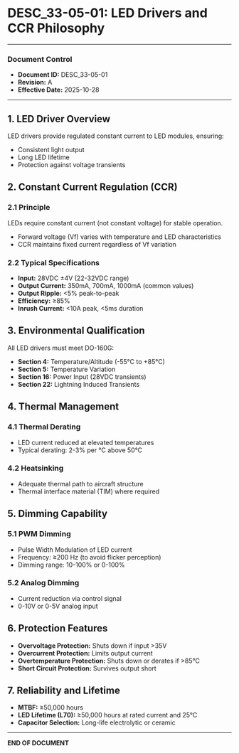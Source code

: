 # DESC_33-05-01: LED Drivers and CCR Philosophy

---

### Document Control
- **Document ID:** DESC_33-05-01
- **Revision:** A
- **Effective Date:** 2025-10-28

---

## 1. LED Driver Overview

LED drivers provide regulated constant current to LED modules, ensuring:
- Consistent light output
- Long LED lifetime
- Protection against voltage transients

## 2. Constant Current Regulation (CCR)

### 2.1 Principle
LEDs require constant current (not constant voltage) for stable operation.
- Forward voltage (Vf) varies with temperature and LED characteristics
- CCR maintains fixed current regardless of Vf variation

### 2.2 Typical Specifications
- **Input:** 28VDC ±4V (22-32VDC range)
- **Output Current:** 350mA, 700mA, 1000mA (common values)
- **Output Ripple:** <5% peak-to-peak
- **Efficiency:** ≥85%
- **Inrush Current:** <10A peak, <5ms duration

## 3. Environmental Qualification

All LED drivers must meet DO-160G:
- **Section 4:** Temperature/Altitude (-55°C to +85°C)
- **Section 5:** Temperature Variation
- **Section 16:** Power Input (28VDC transients)
- **Section 22:** Lightning Induced Transients

## 4. Thermal Management

### 4.1 Thermal Derating
- LED current reduced at elevated temperatures
- Typical derating: 2-3% per °C above 50°C

### 4.2 Heatsinking
- Adequate thermal path to aircraft structure
- Thermal interface material (TIM) where required

## 5. Dimming Capability

### 5.1 PWM Dimming
- Pulse Width Modulation of LED current
- Frequency: ≥200 Hz (to avoid flicker perception)
- Dimming range: 10-100% or 0-100%

### 5.2 Analog Dimming
- Current reduction via control signal
- 0-10V or 0-5V analog input

## 6. Protection Features

- **Overvoltage Protection:** Shuts down if input >35V
- **Overcurrent Protection:** Limits output current
- **Overtemperature Protection:** Shuts down or derates if >85°C
- **Short Circuit Protection:** Survives output short

## 7. Reliability and Lifetime

- **MTBF:** ≥50,000 hours
- **LED Lifetime (L70):** ≥50,000 hours at rated current and 25°C
- **Capacitor Selection:** Long-life electrolytic or ceramic

---

**END OF DOCUMENT**

